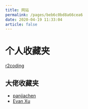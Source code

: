```yaml
---
title: 网站
permalink: /pages/beb6c0bd8a66cea6
date: 2020-04-19 11:33:04
article: false
---
```


# 个人收藏夹

[r2coding](https://r2coding.com/#/)



## 大佬收藏夹

- [panjiachen](https://panjiachen.github.io/awesome-bookmarks/)
- [Evan Xu](https://xugaoyi.com/pages/beb6c0bd8a66cea6/#%E6%8E%A8%E8%8D%90)

<!-- more -->
